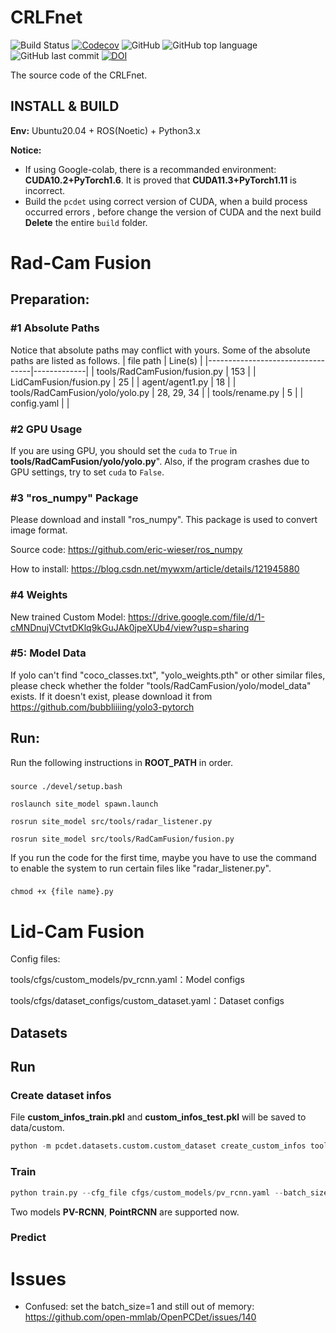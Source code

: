 
# CRLFnet
![Build Status](https://github.com/OrangeSodahub/CRLFnet/workflows/build/badge.svg)
[![Codecov](https://codecov.io/gh/OrangeSodahub/CRLFnet/branch/master/graph/badge.svg)](https://codecov.io/gh/OrangeSodahub/CRLFnet)
![GitHub](https://img.shields.io/github/license/OrangeSodahub/CRLFnet)
![GitHub top language](https://img.shields.io/github/languages/top/OrangeSodahub/CRLFnet)
![GitHub last commit](https://img.shields.io/github/last-commit/OrangeSodahub/CRLFnet)
[![DOI](https://zenodo.org/badge/477069057.svg)](https://zenodo.org/badge/latestdoi/477069057)

The source code of the CRLFnet.

## INSTALL & BUILD

**Env:** Ubuntu20.04 + ROS(Noetic) + Python3.x

**Notice:** 
- If using Google-colab, there is a recommanded environment: **CUDA10.2+PyTorch1.6**. It is proved that **CUDA11.3+PyTorch1.11** is incorrect.
- Build the `pcdet` using correct version of CUDA, when a build process occurred errors , before change the version of CUDA and the next build **Delete** the entire `build` folder.

# Rad-Cam Fusion
## Preparation:

### #1 Absolute Paths
Notice that absolute paths may conflict with yours. Some of the absolute paths are listed as follows.
 | file path                        | Line(s)     |
 |----------------------------------|-------------|
 | tools/RadCamFusion/fusion.py     | 153         |
 | LidCamFusion/fusion.py           | 25          |
 | agent/agent1.py                  | 18          |
 | tools/RadCamFusion/yolo/yolo.py  | 28, 29, 34  |
 | tools/rename.py                  | 5           |
 | config.yaml                      |             |

### #2 GPU Usage
If you are using GPU, you should set the `cuda` to `True` in **tools/RadCamFusion/yolo/yolo.py**". Also, if the program crashes due to GPU settings, try to set `cuda` to `False`.

### #3 "ros_numpy" Package
Please download and install "ros_numpy". This package is used to convert image format.

Source code:    https://github.com/eric-wieser/ros_numpy

How to install: https://blog.csdn.net/mywxm/article/details/121945880

### #4 Weights
New trained Custom Model: https://drive.google.com/file/d/1-cMNDnujVCtvtDKlq9kGuJAk0jpeXUb4/view?usp=sharing

### #5: Model Data
If yolo can't find "coco_classes.txt", "yolo_weights.pth" or other similar files, please check whether the folder "tools/RadCamFusion/yolo/model_data" exists. If it doesn't exist, please download it from https://github.com/bubbliiiing/yolo3-pytorch

## Run:
Run the following instructions in **ROOT_PATH** in order. 
###
    source ./devel/setup.bash
    
    roslaunch site_model spawn.launch

    rosrun site_model src/tools/radar_listener.py

    rosrun site_model src/tools/RadCamFusion/fusion.py

If you run the code for the first time, maybe you have to use the command to enable the system to run certain files like "radar_listener.py".
###
    chmod +x {file name}.py

# Lid-Cam Fusion
Config files:

tools/cfgs/custom_models/pv_rcnn.yaml：Model configs

tools/cfgs/dataset_configs/custom_dataset.yaml：Dataset configs

## Datasets

## Run
### Create dataset infos
File **custom_infos_train.pkl** and **custom_infos_test.pkl** will be saved to data/custom.
```python
python -m pcdet.datasets.custom.custom_dataset create_custom_infos tools/cfgs/dataset_configs/custom_dataset.yaml
```
### Train
```python
python train.py --cfg_file cfgs/custom_models/pv_rcnn.yaml --batch_size 1 --workers 1 --epochs 10
```
Two models **PV-RCNN**, **PointRCNN** are supported now.

### Predict


# Issues
- Confused: set the batch_size=1 and still out of memory: https://github.com/open-mmlab/OpenPCDet/issues/140
